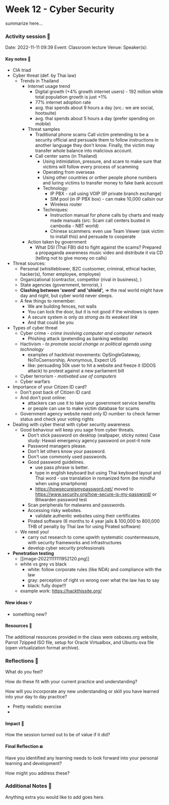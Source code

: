 # Week 12 - Cyber Security

summarize here...

### Activity session 🏫

Date: 2022-11-11 09:39 Event: Classroom lecture Venue: Speaker(s):

#### Key notes 📝

* CIA triad
* Cyber threat (def. by Thai law)
  * Trends in Thailand
    * Internet usage trend
      * Digital growth (+4% growth internet users) - 192 million while total population growth is just +1%
      * 77% internet adoption rate
      * avg. thai spends about 9 hours a day (src.: we are social, hootsuite)
      * avg. thai spends about 5 hours a day (prefer spending on mobile)
    * Threat samples
      * Traditional phone scams Call victim pretending to be a security official and persuade them to follow instructions in another language they don't know. Finally, the victim may transfer whole balance into malicious account.
      * Call center sams (in Thailand)
        * Using intimidation, pressure, and scare to make sure that victims will follow every process of scamming
        * Operating from overseas
        * Using other countries or orther people phone numbers and luring victims to transfer money to fake bank account
        * Technology:
          * IP PBX - call using VOIP (IP private branch exchange)
          * SIM pool (in IP PBX box) - can make 10,000 callsin our
          * Wireless router
        * Techniques:
          * Instruction manual for phone calls by charts and ready made manuals (src: Scam call centers busted in cambodia - NBT world)
          * Chinese scammers: even use Team Viewer (ask victim to install this) and persuade to cooperate
    * Action taken by government
      * What DSI (Thai FBI) did to fight against the scams? Prepared a propaganda awareness music video and distribute it via CD (telling not to give money on calls)
* Threat sources:
  * Personal (whistleblower, B2C custoomer, criminal, ethical hacker, hacker(s), fomer employee, employee)
  * Organizational (contractor, competitor (rival in business), )
  * State agencies (government, terrorist, )
  * **Clashing between 'sword' and 'shield',** => the real world might have day and night, but cyber world never sleeps.
  * A few things to remember:
    * We are building fences, not walls
    * You can lock the door, but it is not good if the windows is open
    * A secure system is only _as strong as its weakest link_
    * And that could be you
* Types of cyber threat
  * Cyber crime - _crime involving computer and computer network_
    * Phishing attack (pretending as banking website)
  * Hactivism - _to promote social change or political agenda using technology_
    * examples of hacktivist movements: OpSingleGateway, NoToCsensorship, Anonymous, Expect US
    * like: persuading 50k user to hit a website and freeze it (DDOS attack) to protest against a new parliament bill
  * Cyber terrorism - _motivated use of computers_
  * Cyber warfars
* Importance of your Citizen ID card?
  * Don't post back of Citizen ID card
  * And don't post online:
    * attackers can use it to take your government service benefits
    * or people can use to make victim database for scams
  * Government agency website need only ID number: to check farmer status and check your voting rights
* Dealing with cyber therat with cyber security awareness
  * Good behaviour will keep you sage from cyber threats.
    * Don't stick password on desktop (wallpaper, sticky notes) Case study: Hawaii emergency agency password on post-it note
    * Password managers please.
    * Don't let others know your password.
    * Don't use commonly used passwords.
    * Good password guidelines.
      * use pass phrase is better.
      * type in english keyboard but using Thai keyboard layout and Thai word - use translation in romanized form (be mindful when using smartphone)
      * https://howsecureismypassword.net/ moved to https://www.security.org/how-secure-is-my-password/ or Bitwarden password test
    * Scan peripherals for malwares and passwords.
    * Accessing risky websites.
      * validate authentic websites using their certificates
    * Pirated software (6 months to 4 year jails & 100,000 to 800,000 THB of penalty by Thai law for using Pirated software)
  * We need you!
    * carry out research to come upwith systematic countermeasure, with security frameworks and infrastructures
    * develop cyber security professionals
* **Penetration testing**
  * \[\[image-20221111111952120.png]]
  * white vs grey vs black
    * white: follow corporate rules (like NDA) and compliance with the law
    * gray: perception of right vs wrong over what the law has to say
    * black: fully dope!!!
  * example work: https://hackthissite.org/

#### New ideas 💡

* something new?

#### Resources 🎁

The additional resources provided in the class were osboxes.org website, Parrot 7zipped ISO file, setup for Oracle Virtualbox, and Ubuntu ova file (open virtualization format archive).

### Reflections 🔮

What do you feel?

How do these fit with your current practice and understanding?

How will you incorporate any new understanding or skill you have learned into your day to day practice?

* Pretty realistic exercise
*

#### Impact 🚀

How the session turned out to be of value if it did?

#### Final Reflection 🔚

Have you identified any learning needs to look forward into your personal learning and development?

How might you address these?

### Additional Notes 📄

Anything extra you would like to add goes here.
